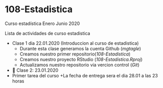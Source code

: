 # 108-Estadistica
Curso estadística Enero Junio 2020

Lista de actividades de curso estadistica 

+ Clase 1 dia 22.01.2020 (Introduccion al curso de estadistica)
  + Durante esta clase generamos la cuenta Github (*mgtagle*)
  + Creamos nuestro primer repositorio(*108-Estadistica*)
  + Creamos nuestro proyecto RStudio (*108-Estadistica.Rproj*)
  + Actualizamos nuestro repositorio via vercion control (*Git*)
+ :paperclip: Clase 2: 23.01.2020
 + Primer tarea del curso
 +La fecha de entrega sera el dia 28.01 a las 23 horas